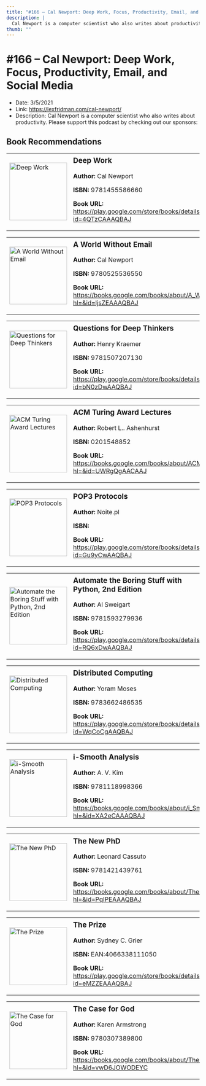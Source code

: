 ```yaml
---
title: "#166 – Cal Newport: Deep Work, Focus, Productivity, Email, and Social Media"
description: |
  Cal Newport is a computer scientist who also writes about productivity. Please support this podcast by checking out our sponsors:"
thumb: ""
---
```


# #166 – Cal Newport: Deep Work, Focus, Productivity, Email, and Social Media

  - Date: 3/5/2021
  - Link: https://lexfridman.com/cal-newport/
  - Description: Cal Newport is a computer scientist who also writes about productivity. Please support this podcast by checking out our sponsors:

## Book Recommendations

<table style="border: none;"><tr style="border: none;"><td style="border: none;"><img src="http://books.google.com/books/content?id=4QTzCAAAQBAJ&printsec=frontcover&img=1&zoom=1&edge=curl&source=gbs_api" alt="Deep Work" width="150" style="vertical-align: top;"></td><td style="border: none; vertical-align: top;"><h3 style='margin-top: 5'>Deep Work</h3><p><strong>Author:</strong> Cal Newport</p><p><strong>ISBN:</strong> 9781455586660</p><p><strong>Book URL:</strong> <a href="https://play.google.com/store/books/details?id=4QTzCAAAQBAJ">https://play.google.com/store/books/details?id=4QTzCAAAQBAJ</a></p></td></tr></table>
<table style="border: none;"><tr style="border: none;"><td style="border: none;"><img src="http://books.google.com/books/content?id=ljsZEAAAQBAJ&printsec=frontcover&img=1&zoom=1&edge=curl&source=gbs_api" alt="A World Without Email" width="150" style="vertical-align: top;"></td><td style="border: none; vertical-align: top;"><h3 style='margin-top: 5'>A World Without Email</h3><p><strong>Author:</strong> Cal Newport</p><p><strong>ISBN:</strong> 9780525536550</p><p><strong>Book URL:</strong> <a href="https://books.google.com/books/about/A_World_Without_Email.html?hl=&id=ljsZEAAAQBAJ">https://books.google.com/books/about/A_World_Without_Email.html?hl=&id=ljsZEAAAQBAJ</a></p></td></tr></table>
<table style="border: none;"><tr style="border: none;"><td style="border: none;"><img src="http://books.google.com/books/content?id=bN0zDwAAQBAJ&printsec=frontcover&img=1&zoom=1&edge=curl&source=gbs_api" alt="Questions for Deep Thinkers" width="150" style="vertical-align: top;"></td><td style="border: none; vertical-align: top;"><h3 style='margin-top: 5'>Questions for Deep Thinkers</h3><p><strong>Author:</strong> Henry Kraemer</p><p><strong>ISBN:</strong> 9781507207130</p><p><strong>Book URL:</strong> <a href="https://play.google.com/store/books/details?id=bN0zDwAAQBAJ">https://play.google.com/store/books/details?id=bN0zDwAAQBAJ</a></p></td></tr></table>
<table style="border: none;"><tr style="border: none;"><td style="border: none;"><img src="None" alt="ACM Turing Award Lectures" width="150" style="vertical-align: top;"></td><td style="border: none; vertical-align: top;"><h3 style='margin-top: 5'>ACM Turing Award Lectures</h3><p><strong>Author:</strong> Robert L.. Ashenhurst</p><p><strong>ISBN:</strong> 0201548852</p><p><strong>Book URL:</strong> <a href="https://books.google.com/books/about/ACM_Turing_Award_Lectures.html?hl=&id=UWRgQgAACAAJ">https://books.google.com/books/about/ACM_Turing_Award_Lectures.html?hl=&id=UWRgQgAACAAJ</a></p></td></tr></table>
<table style="border: none;"><tr style="border: none;"><td style="border: none;"><img src="http://books.google.com/books/content?id=Gu9yCwAAQBAJ&printsec=frontcover&img=1&zoom=1&edge=curl&source=gbs_api" alt="POP3 Protocols" width="150" style="vertical-align: top;"></td><td style="border: none; vertical-align: top;"><h3 style='margin-top: 5'>POP3 Protocols</h3><p><strong>Author:</strong> Noite.pl</p><p><strong>ISBN:</strong> </p><p><strong>Book URL:</strong> <a href="https://play.google.com/store/books/details?id=Gu9yCwAAQBAJ">https://play.google.com/store/books/details?id=Gu9yCwAAQBAJ</a></p></td></tr></table>
<table style="border: none;"><tr style="border: none;"><td style="border: none;"><img src="http://books.google.com/books/content?id=RQ6xDwAAQBAJ&printsec=frontcover&img=1&zoom=1&edge=curl&source=gbs_api" alt="Automate the Boring Stuff with Python, 2nd Edition" width="150" style="vertical-align: top;"></td><td style="border: none; vertical-align: top;"><h3 style='margin-top: 5'>Automate the Boring Stuff with Python, 2nd Edition</h3><p><strong>Author:</strong> Al Sweigart</p><p><strong>ISBN:</strong> 9781593279936</p><p><strong>Book URL:</strong> <a href="https://play.google.com/store/books/details?id=RQ6xDwAAQBAJ">https://play.google.com/store/books/details?id=RQ6xDwAAQBAJ</a></p></td></tr></table>
<table style="border: none;"><tr style="border: none;"><td style="border: none;"><img src="http://books.google.com/books/content?id=WqCoCgAAQBAJ&printsec=frontcover&img=1&zoom=1&edge=curl&source=gbs_api" alt="Distributed Computing" width="150" style="vertical-align: top;"></td><td style="border: none; vertical-align: top;"><h3 style='margin-top: 5'>Distributed Computing</h3><p><strong>Author:</strong> Yoram Moses</p><p><strong>ISBN:</strong> 9783662486535</p><p><strong>Book URL:</strong> <a href="https://play.google.com/store/books/details?id=WqCoCgAAQBAJ">https://play.google.com/store/books/details?id=WqCoCgAAQBAJ</a></p></td></tr></table>
<table style="border: none;"><tr style="border: none;"><td style="border: none;"><img src="http://books.google.com/books/content?id=XA2eCAAAQBAJ&printsec=frontcover&img=1&zoom=1&edge=curl&source=gbs_api" alt="i-Smooth Analysis" width="150" style="vertical-align: top;"></td><td style="border: none; vertical-align: top;"><h3 style='margin-top: 5'>i-Smooth Analysis</h3><p><strong>Author:</strong> A. V. Kim</p><p><strong>ISBN:</strong> 9781118998366</p><p><strong>Book URL:</strong> <a href="https://books.google.com/books/about/i_Smooth_Analysis.html?hl=&id=XA2eCAAAQBAJ">https://books.google.com/books/about/i_Smooth_Analysis.html?hl=&id=XA2eCAAAQBAJ</a></p></td></tr></table>
<table style="border: none;"><tr style="border: none;"><td style="border: none;"><img src="http://books.google.com/books/content?id=PqIPEAAAQBAJ&printsec=frontcover&img=1&zoom=1&edge=curl&source=gbs_api" alt="The New PhD" width="150" style="vertical-align: top;"></td><td style="border: none; vertical-align: top;"><h3 style='margin-top: 5'>The New PhD</h3><p><strong>Author:</strong> Leonard Cassuto</p><p><strong>ISBN:</strong> 9781421439761</p><p><strong>Book URL:</strong> <a href="https://books.google.com/books/about/The_New_PhD.html?hl=&id=PqIPEAAAQBAJ">https://books.google.com/books/about/The_New_PhD.html?hl=&id=PqIPEAAAQBAJ</a></p></td></tr></table>
<table style="border: none;"><tr style="border: none;"><td style="border: none;"><img src="http://books.google.com/books/content?id=eMZZEAAAQBAJ&printsec=frontcover&img=1&zoom=1&edge=curl&source=gbs_api" alt="The Prize" width="150" style="vertical-align: top;"></td><td style="border: none; vertical-align: top;"><h3 style='margin-top: 5'>The Prize</h3><p><strong>Author:</strong> Sydney C. Grier</p><p><strong>ISBN:</strong> EAN:4066338111050</p><p><strong>Book URL:</strong> <a href="https://play.google.com/store/books/details?id=eMZZEAAAQBAJ">https://play.google.com/store/books/details?id=eMZZEAAAQBAJ</a></p></td></tr></table>
<table style="border: none;"><tr style="border: none;"><td style="border: none;"><img src="http://books.google.com/books/content?id=vwD6JOWODEYC&printsec=frontcover&img=1&zoom=1&edge=curl&source=gbs_api" alt="The Case for God" width="150" style="vertical-align: top;"></td><td style="border: none; vertical-align: top;"><h3 style='margin-top: 5'>The Case for God</h3><p><strong>Author:</strong> Karen Armstrong</p><p><strong>ISBN:</strong> 9780307389800</p><p><strong>Book URL:</strong> <a href="https://books.google.com/books/about/The_Case_for_God.html?hl=&id=vwD6JOWODEYC">https://books.google.com/books/about/The_Case_for_God.html?hl=&id=vwD6JOWODEYC</a></p></td></tr></table>
